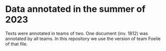 # Data annotated in the summer of 2023
Texts were annotated in teams of two. One document (inv. 1812) was annotated by all teams. In this repository we use the version of team Foelie of that file.
